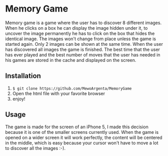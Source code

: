 # Memory Game
Memory game is a game where the user has to discover 8 different images. When he clicks on a box he can display the image hidden under it, to uncover the image permanently he has to click on the box that hides the identical image.
The images won't change from place unless the game is started again. Only 2 images can be shown at the same time. When the user has discovered all images the game is finished.
The best time that the user has ever played and the best number of moves that the user has needed in his games are stored in the cache and displayed on the screen.

## Installation
1. `$ git clone https://github.com/MewoArgenta/MemoryGame`
2. Open the html file with your favorite browser
3. enjoy!

## Usage
The game is made for the screen of an iPhone 5, I made this decision because it is one of the smaller screens currently used.
When the game is opened on a wider screen it will work perfectly, the content will be centered in the middle, which is easy because your cursor won't have to move a lot to discover all the images :-).

